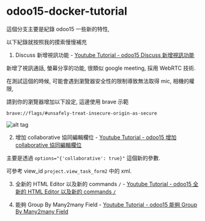 # odoo15-docker-tutorial

這個分支主要是紀錄 odoo15 一些新的特性,

以下紀錄就按照我的摸索慢慢補充

1. Discuss 新增視訊功能 - [Youtube Tutorial - odoo15 Discuss 新增視訊功能](https://youtu.be/DUd5f1-wlDQ)

新增了視訊通話, 螢幕分享的功能, 很類似 google meeting, 採用 WebRTC 技術.

在測試這個的時候, 可能會遇到瀏覽器安全性的限制導致無法取得 mic, 相機的權限,

請到你的瀏覽器增加以下設定, 這邊使用 brave 示範

`brave://flags/#unsafely-treat-insecure-origin-as-secure`

![alt tag](https://i.imgur.com/niZhppx.png)

2. 增加 collaborative 協同編輯欄位 - [Youtube Tutorial - odoo15 增加 collaborative 協同編輯欄位](https://youtu.be/aqEJ7CMfEIo)

主要是透過 `options="{'collaborative': true}"` 這個新的參數.

可參考 view_id `project.view_task_form2` 中的 xml.

3. 全新的 HTML Editor 以及新的 commands `/` - [Youtube Tutorial - odoo15 全新的 HTML Editor 以及新的 commands `/`]()

4. 能夠 Group By Many2many Field - [Youtube Tutorial - odoo15 能夠 Group By Many2many Field]()
